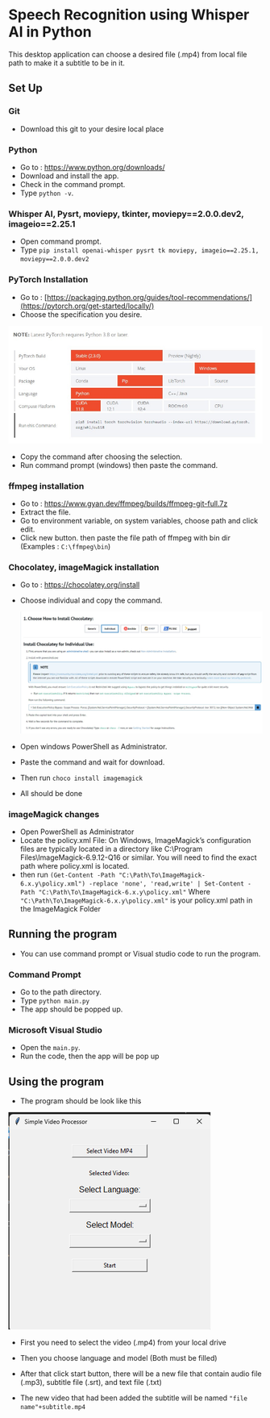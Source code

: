 # Speech Recognition using Whisper AI in Python

This desktop application can choose a desired file (.mp4) from local file path to make it a subtitle to be in it.

## Set Up

### Git

* Download this git to your desire local place

### Python

* Go to : https://www.python.org/downloads/
* Download and install the app.
* Check in the command prompt.
* Type `python -v`.

### Whisper AI, Pysrt, moviepy, tkinter, moviepy==2.0.0.dev2, imageio==2.25.1

* Open command prompt.
* Type `pip install openai-whisper pysrt tk moviepy, imageio==2.25.1, moviepy==2.0.0.dev2`

### PyTorch Installation

* Go to : [https://packaging.python.org/guides/tool-recommendations/](https://pytorch.org/get-started/locally/)
* Choose the specification you desire.

![title](PyTorch.jpg)

* Copy the command after choosing the selection.
* Run command prompt (windows) then paste the command.

### ffmpeg installation 

* Go to : https://www.gyan.dev/ffmpeg/builds/ffmpeg-git-full.7z
* Extract the file.
* Go to environment variable, on system variables, choose path and click edit.
* Click new button. then paste the file path of ffmpeg with bin dir (Examples : `C:\ffmpeg\bin`)

### Chocolatey, imageMagick installation 

* Go to : https://chocolatey.org/install
* Choose individual and copy the command.

  ![title](Chocolatey.jpg)

* Open windows PowerShell as Administrator.
* Paste the command and wait for download.
* Then run `choco install imagemagick`
* All should be done
  
### imageMagick changes

* Open PowerShell as Administrator
* Locate the policy.xml File: On Windows, ImageMagick’s configuration files are typically located in a directory like C:\Program Files\ImageMagick-6.9.12-Q16 or similar. You will need to find the exact path where policy.xml is located.
* then run `(Get-Content -Path "C:\Path\To\ImageMagick-6.x.y\policy.xml") -replace 'none', 'read,write' | Set-Content -Path "C:\Path\To\ImageMagick-6.x.y\policy.xml"` Where `"C:\Path\To\ImageMagick-6.x.y\policy.xml"` is your policy.xml path in the ImageMagick Folder


## Running the program

* You can use command prompt or Visual studio code to run the program.
  
### Command Prompt
* Go to the path directory.
* Type `python main.py`
* The app should be popped up.

### Microsoft Visual Studio
* Open the `main.py`.
* Run the code, then the app will be pop up

## Using the program

* The program should be look like this
  
![type](Application.png)

* First you need to select the video (.mp4) from your local drive
* Then you choose language and model (Both must be filled)
  
* After that click start button, there will be a new file that contain audio file (.mp3), subtitle file (.srt), and text file (.txt)
* The new video that had been added the subtitle will be named `"file name"+subtitle.mp4`
